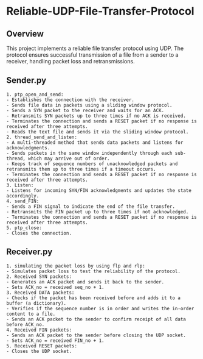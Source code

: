 # Reliable-UDP-File-Transfer-Protocol
## Overview
This project implements a reliable file transfer protocol using UDP. The protocol ensures successful transmission of a file from a sender to a receiver, handling packet loss and retransmissions. 
## Sender.py
	1. ptp_open_and_send:
	- Establishes the connection with the receiver.
	- Sends file data in packets using a sliding window protocol.
	- Sends a SYN packet to the receiver and waits for an ACK.
	- Retransmits SYN packets up to three times if no ACK is received.
	- Terminates the connection and sends a RESET packet if no response is received after three attempts.
	- Reads the text file and sends it via the sliding window protocol.
	2. thread_send_and_listen:
	- A multi-threaded method that sends data packets and listens for acknowledgments.
	- Sends packets in the same window independently through each sub-thread, which may arrive out of order.
	- Keeps track of sequence numbers of unacknowledged packets and retransmits them up to three times if a timeout occurs.
	- Terminates the connection and sends a RESET packet if no response is received after three attempts.
	3. Listen:
	- Listens for incoming SYN/FIN acknowledgments and updates the state accordingly.
	4. send_FIN:
	- Sends a FIN signal to indicate the end of the file transfer.
	- Retransmits the FIN packet up to three times if not acknowledged.
	- Terminates the connection and sends a RESET packet if no response is received after three attempts.
	5. ptp_close:
	- Closes the connection.
## Receiver.py
	1. simulating the packet loss by using flp and rlp:
	- Simulates packet loss to test the reliability of the protocol.
	2. Received SYN packets:
	- Generates an ACK packet and sends it back to the sender.
	- Sets ACK_no = received seq_no + 1.
	3. Received DATA packets:
	- Checks if the packet has been received before and adds it to a buffer (a dictionary).
	- Verifies if the sequence number is in order and writes the in-order content to a file.
	- Sends an ACK packet to the sender to confirm receipt of all data before ACK_no.
	4. Received FIN packets:
	- Sends an ACK packet to the sender before closing the UDP socket.
	- Sets ACK_no = received FIN_no + 1.
	5. Received RESET packets:
	- Closes the UDP socket.
